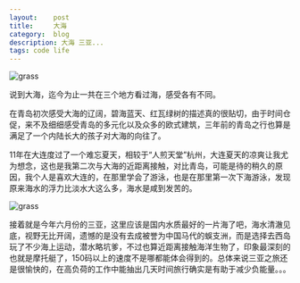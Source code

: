 ```yaml
---
layout:    post
title:     大海
category:  blog
description: 大海 三亚...
tags: code life
---
```

![grass](http://yunpan.alibaba-inc.com/share/scan.do?info=G75xsD4FJ&pInfo=G75xsD4FJ)

说到大海，迄今为止一共在三个地方看过海，感受各有不同。

在青岛初次感受大海的辽阔，碧海蓝天、红瓦绿树的描述真的很贴切，由于时间仓促，来不及细细感受青岛的多元化以及众多的欧式建筑，三年前的青岛之行也算是满足了一个内陆长大的孩子对大海的向往了。

11年在大连度过了一个难忘夏天，相较于“人煎天堂”杭州，大连夏天的凉爽让我尤为想念，这也是我第二次与大海的近距离接触，对比青岛，可能是待的稍久的原因，我个人是喜欢大连的，在那里学会了游泳，也是在那里第一次下海游泳，发现原来海水的浮力比淡水大这么多，海水是咸到发苦的。

![grass](http://yunpan.alibaba-inc.com/share/scan.do?spm={}.{}.0.0.0LALED&info=075xsD3l3&pInfo=075xsD3l3&app_name=)

接着就是今年六月份的三亚，这里应该是国内水质最好的一片海了吧，海水清澈见底，视野无比开阔，遗憾的是没有去成被誉为中国马代的蜈支洲，而是选择去西岛玩了不少海上运动，潜水略坑爹，不过也算近距离接触海洋生物了，印象最深刻的也就是摩托艇了，150码以上的速度不是哪都能体会得到的。总体来说三亚之旅还是很愉快的，在高负荷的工作中能抽出几天时间旅行确实是有助于减少负能量。。。


